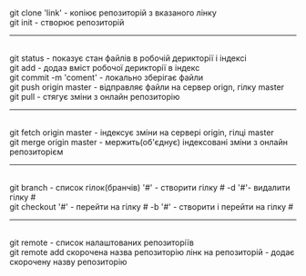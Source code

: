 
<br>git clone 'link' - копіює репозиторій з вказаного лінку
<br>git init - створює репозиторій
<hr>
<br>git status - показує стан файлів в робочій дерикторії і індексі
<br>git add - додаэ вміст робочої дерикторії в індекс
<br>git commit -m 'coment' - локально зберігає файли
<br>git push origin master - відправляє файли на сервер orign, гілку master
<br>git pull - стягує зміни з онлайн репозиторію
<hr>
<br>git fetch origin master - індексує зміни на сервері origin, гілці master
<br>git merge origin master - мержить(об'єднує) індексовані зміни з онлайн репозиторієм
<hr>
<br>git branch - список гілок(бранчів)
'#' - створити гілку #
-d '#'- видалити гілку #
<br>git checkout '#' - перейти на гілку #
-b '#' - створити і перейти на гілку #
<hr>
<br>git remote - список налаштованих репозиторіїв
<br>git remote add скорочена назва репозиторію лінк на репозиторій - додає скорочену назву репозиторію
